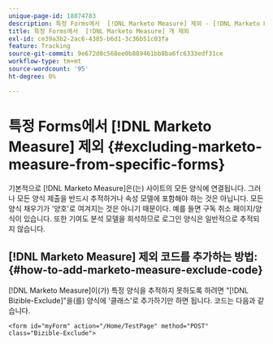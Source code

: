 ```yaml
---
unique-page-id: 18874783
description: 특정 Forms에서  [!DNL Marketo Measure] 제외 - [!DNL Marketo Measure]
title: 특정 Forms에서  [!DNL Marketo Measure] 개 제외
exl-id: ce39a3b2-2ac6-4385-b6d1-3c36b51c03fa
feature: Tracking
source-git-commit: 9e672d0c568ee0b889461bb8ba6fc6333edf31ce
workflow-type: tm+mt
source-wordcount: '95'
ht-degree: 0%

---
```


# 특정 Forms에서 [!DNL Marketo Measure] 제외 {#excluding-marketo-measure-from-specific-forms}

기본적으로 [!DNL Marketo Measure]은(는) 사이트의 모든 양식에 연결됩니다. 그러나 모든 양식 제출을 반드시 추적하거나 속성 모델에 포함해야 하는 것은 아닙니다. 모든 양식 채우기가 &#39;양호&#39;로 여겨지는 것은 아니기 때문이다. 예를 들면 구독 취소 페이지/양식이 있습니다. 또한 기여도 분석 모델을 희석하므로 로그인 양식은 일반적으로 추적되지 않습니다.

## [!DNL Marketo Measure] 제외 코드를 추가하는 방법:  {#how-to-add-marketo-measure-exclude-code}

[!DNL Marketo Measure]이(가) 특정 양식을 추적하지 못하도록 하려면 &quot;[!DNL Bizible-Exclude]&quot;을(를) 양식에 &#39;클래스&#39;로 추가하기만 하면 됩니다. 코드는 다음과 같습니다.

`<form id="myForm" action="/Home/TestPage" method="POST" class="Bizible-Exclude">`
